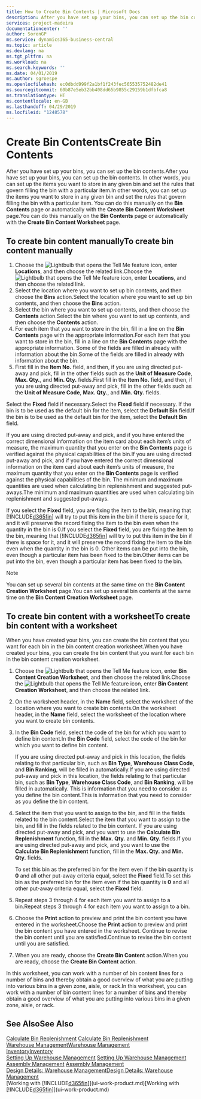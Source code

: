 ```yaml
---
title: How to Create Bin Contents | Microsoft Docs
description: After you have set up your bins, you can set up the bin contents. In other words, you can set up the items you want to store in any given bin and set the rules that govern filling the bin with a particular item.
services: project-madeira
documentationcenter: ''
author: SorenGP
ms.service: dynamics365-business-central
ms.topic: article
ms.devlang: na
ms.tgt_pltfrm: na
ms.workload: na
ms.search.keywords: ''
ms.date: 04/01/2019
ms.author: sgroespe
ms.openlocfilehash: ec0dbdd999f2a1bf1f243fec565535752482de41
ms.sourcegitcommit: 60b87e5eb32bb408dd65b9855c29159b1dfbfca8
ms.translationtype: HT
ms.contentlocale: en-GB
ms.lasthandoff: 04/29/2019
ms.locfileid: "1248578"
---
```

# <a name="create-bin-contents"></a><span data-ttu-id="e9745-104">Create Bin Contents</span><span class="sxs-lookup"><span data-stu-id="e9745-104">Create Bin Contents</span></span>
<span data-ttu-id="e9745-105">After you have set up your bins, you can set up the bin contents.</span><span class="sxs-lookup"><span data-stu-id="e9745-105">After you have set up your bins, you can set up the bin contents.</span></span> <span data-ttu-id="e9745-106">In other words, you can set up the items you want to store in any given bin and set the rules that govern filling the bin with a particular item.</span><span class="sxs-lookup"><span data-stu-id="e9745-106">In other words, you can set up the items you want to store in any given bin and set the rules that govern filling the bin with a particular item.</span></span> <span data-ttu-id="e9745-107">You can do this manually on the **Bin Contents** page or automatically with the **Create Bin Content Worksheet** page.</span><span class="sxs-lookup"><span data-stu-id="e9745-107">You can do this manually on the **Bin Contents** page or automatically with the **Create Bin Content Worksheet** page.</span></span>

## <a name="to-create-bin-content-manually"></a><span data-ttu-id="e9745-108">To create bin content manually</span><span class="sxs-lookup"><span data-stu-id="e9745-108">To create bin content manually</span></span>  
1.  <span data-ttu-id="e9745-109">Choose the ![Lightbulb that opens the Tell Me feature](media/ui-search/search_small.png "Tell me what you want to do") icon, enter **Locations**, and then choose the related link.</span><span class="sxs-lookup"><span data-stu-id="e9745-109">Choose the ![Lightbulb that opens the Tell Me feature](media/ui-search/search_small.png "Tell me what you want to do") icon, enter **Locations**, and then choose the related link.</span></span>  
2.  <span data-ttu-id="e9745-110">Select the location where you want to set up bin contents,  and then choose the **Bins** action.</span><span class="sxs-lookup"><span data-stu-id="e9745-110">Select the location where you want to set up bin contents,  and then choose the **Bins** action.</span></span>  
3.  <span data-ttu-id="e9745-111">Select the bin where you want to set up contents, and then choose the **Contents** action.</span><span class="sxs-lookup"><span data-stu-id="e9745-111">Select the bin where you want to set up contents, and then choose the **Contents** action.</span></span>  
4.  <span data-ttu-id="e9745-112">For each item that you want to store in the bin, fill in a line on the **Bin Contents** page with the appropriate information.</span><span class="sxs-lookup"><span data-stu-id="e9745-112">For each item that you want to store in the bin, fill in a line on the **Bin Contents** page with the appropriate information.</span></span> <span data-ttu-id="e9745-113">Some of the fields are filled in already with information about the bin.</span><span class="sxs-lookup"><span data-stu-id="e9745-113">Some of the fields are filled in already with information about the bin.</span></span>  
5.  <span data-ttu-id="e9745-114">First fill in the **Item No.** field, and then, if you are using directed put-away and pick, fill in the other fields such as the **Unit of Measure Code**, **Max. Qty.**, and **Min. Qty.** fields.</span><span class="sxs-lookup"><span data-stu-id="e9745-114">First fill in the **Item No.** field, and then, if you are using directed put-away and pick, fill in the other fields such as the **Unit of Measure Code**, **Max. Qty.**, and **Min. Qty.** fields.</span></span>  

<span data-ttu-id="e9745-115">Select the **Fixed** field if necessary.</span><span class="sxs-lookup"><span data-stu-id="e9745-115">Select the **Fixed** field if necessary.</span></span> <span data-ttu-id="e9745-116">If the bin is to be used as the default bin for the item, select the **Default Bin** field.</span><span class="sxs-lookup"><span data-stu-id="e9745-116">If the bin is to be used as the default bin for the item, select the **Default Bin** field.</span></span>  

<span data-ttu-id="e9745-117">If you are using directed put-away and pick, and if you have entered the correct dimensional information on the item card about each item’s units of measure, the maximum quantity that you enter on the **Bin Contents** page is verified against the physical capabilities of the bin.</span><span class="sxs-lookup"><span data-stu-id="e9745-117">If you are using directed put-away and pick, and if you have entered the correct dimensional information on the item card about each item’s units of measure, the maximum quantity that you enter on the **Bin Contents** page is verified against the physical capabilities of the bin.</span></span> <span data-ttu-id="e9745-118">The minimum and maximum quantities are used when calculating bin replenishment and suggested put-aways.</span><span class="sxs-lookup"><span data-stu-id="e9745-118">The minimum and maximum quantities are used when calculating bin replenishment and suggested put-aways.</span></span>  

<span data-ttu-id="e9745-119">If you select the **Fixed** field, you are fixing the item to the bin, meaning that [!INCLUDE[d365fin](includes/d365fin_md.md)] will try to put this item in the bin if there is space for it, and it will preserve the record fixing the item to the bin even when the quantity in the bin is 0.</span><span class="sxs-lookup"><span data-stu-id="e9745-119">If you select the **Fixed** field, you are fixing the item to the bin, meaning that [!INCLUDE[d365fin](includes/d365fin_md.md)] will try to put this item in the bin if there is space for it, and it will preserve the record fixing the item to the bin even when the quantity in the bin is 0.</span></span> <span data-ttu-id="e9745-120">Other items can be put into the bin, even though a particular item has been fixed to the bin.</span><span class="sxs-lookup"><span data-stu-id="e9745-120">Other items can be put into the bin, even though a particular item has been fixed to the bin.</span></span>  

> [!NOTE]  
>  <span data-ttu-id="e9745-121">You can set up several bin contents at the same time on the **Bin Content Creation Worksheet** page.</span><span class="sxs-lookup"><span data-stu-id="e9745-121">You can set up several bin contents at the same time on the **Bin Content Creation Worksheet** page.</span></span>  

## <a name="to-create-bin-content-with-a-worksheet"></a><span data-ttu-id="e9745-122">To create bin content with a worksheet</span><span class="sxs-lookup"><span data-stu-id="e9745-122">To create bin content with a worksheet</span></span>  
<span data-ttu-id="e9745-123">When you have created your bins, you can create the bin content that you want for each bin in the bin content creation worksheet.</span><span class="sxs-lookup"><span data-stu-id="e9745-123">When you have created your bins, you can create the bin content that you want for each bin in the bin content creation worksheet.</span></span>

1.  <span data-ttu-id="e9745-124">Choose the ![Lightbulb that opens the Tell Me feature](media/ui-search/search_small.png "Tell me what you want to do") icon, enter **Bin Content Creation Worksheet**, and then choose the related link.</span><span class="sxs-lookup"><span data-stu-id="e9745-124">Choose the ![Lightbulb that opens the Tell Me feature](media/ui-search/search_small.png "Tell me what you want to do") icon, enter **Bin Content Creation Worksheet**, and then choose the related link.</span></span>  
2.  <span data-ttu-id="e9745-125">On the worksheet header, in the **Name** field, select the worksheet of the location where you want to create bin contents.</span><span class="sxs-lookup"><span data-stu-id="e9745-125">On the worksheet header, in the **Name** field, select the worksheet of the location where you want to create bin contents.</span></span>  
3.  <span data-ttu-id="e9745-126">In the **Bin Code** field, select the code of the bin for which you want to define bin content.</span><span class="sxs-lookup"><span data-stu-id="e9745-126">In the **Bin Code** field, select the code of the bin for which you want to define bin content.</span></span>   

    <span data-ttu-id="e9745-127">If you are using directed put-away and pick in this location, the fields relating to that particular bin, such as **Bin Type**, **Warehouse Class Code**, and **Bin Ranking**, will be filled in automatically.</span><span class="sxs-lookup"><span data-stu-id="e9745-127">If you are using directed put-away and pick in this location, the fields relating to that particular bin, such as **Bin Type**, **Warehouse Class Code**, and **Bin Ranking**, will be filled in automatically.</span></span> <span data-ttu-id="e9745-128">This is information that you need to consider as you define the bin content.</span><span class="sxs-lookup"><span data-stu-id="e9745-128">This is information that you need to consider as you define the bin content.</span></span>  
4.  <span data-ttu-id="e9745-129">Select the item that you want to assign to the bin, and fill in the fields related to the bin content.</span><span class="sxs-lookup"><span data-stu-id="e9745-129">Select the item that you want to assign to the bin, and fill in the fields related to the bin content.</span></span> <span data-ttu-id="e9745-130">If you are using directed put-away and pick, and you want to use the **Calculate Bin Replenishment** function, fill in the **Max. Qty.** and **Min. Qty.** fields.</span><span class="sxs-lookup"><span data-stu-id="e9745-130">If you are using directed put-away and pick, and you want to use the **Calculate Bin Replenishment** function, fill in the **Max. Qty.** and **Min. Qty.** fields.</span></span>  

    <span data-ttu-id="e9745-131">To set this bin as the preferred bin for the item even if the bin quantity is **0** and all other put-away criteria equal, select the **Fixed** field.</span><span class="sxs-lookup"><span data-stu-id="e9745-131">To set this bin as the preferred bin for the item even if the bin quantity is **0** and all other put-away criteria equal, select the **Fixed** field.</span></span>  
5.  <span data-ttu-id="e9745-132">Repeat steps 3 through 4 for each item you want to assign to a bin.</span><span class="sxs-lookup"><span data-stu-id="e9745-132">Repeat steps 3 through 4 for each item you want to assign to a bin.</span></span>  
6.  <span data-ttu-id="e9745-133">Choose the **Print** action to preview and print the bin content you have entered in the worksheet.</span><span class="sxs-lookup"><span data-stu-id="e9745-133">Choose the **Print** action to preview and print the bin content you have entered in the worksheet.</span></span> <span data-ttu-id="e9745-134">Continue to revise the bin content until you are satisfied.</span><span class="sxs-lookup"><span data-stu-id="e9745-134">Continue to revise the bin content until you are satisfied.</span></span>  
7.  <span data-ttu-id="e9745-135">When you are ready, choose the **Create Bin Content** action.</span><span class="sxs-lookup"><span data-stu-id="e9745-135">When you are ready, choose the **Create Bin Content** action.</span></span>  

<span data-ttu-id="e9745-136">In this worksheet, you can work with a number of bin content lines for a number of bins and thereby obtain a good overview of what you are putting into various bins in a given zone, aisle, or rack.</span><span class="sxs-lookup"><span data-stu-id="e9745-136">In this worksheet, you can work with a number of bin content lines for a number of bins and thereby obtain a good overview of what you are putting into various bins in a given zone, aisle, or rack.</span></span>  

## <a name="see-also"></a><span data-ttu-id="e9745-137">See Also</span><span class="sxs-lookup"><span data-stu-id="e9745-137">See Also</span></span>
<span data-ttu-id="e9745-138">[Calculate Bin Replenishment](warehouse-how-to-calculate-bin-replenishment.md)  </span><span class="sxs-lookup"><span data-stu-id="e9745-138">[Calculate Bin Replenishment](warehouse-how-to-calculate-bin-replenishment.md)  </span></span>  
[<span data-ttu-id="e9745-139">Warehouse Management</span><span class="sxs-lookup"><span data-stu-id="e9745-139">Warehouse Management</span></span>](warehouse-manage-warehouse.md)  
[<span data-ttu-id="e9745-140">Inventory</span><span class="sxs-lookup"><span data-stu-id="e9745-140">Inventory</span></span>](inventory-manage-inventory.md)  
<span data-ttu-id="e9745-141">[Setting Up Warehouse Management](warehouse-setup-warehouse.md)   </span><span class="sxs-lookup"><span data-stu-id="e9745-141">[Setting Up Warehouse Management](warehouse-setup-warehouse.md)   </span></span>  
<span data-ttu-id="e9745-142">[Assembly Management](assembly-assemble-items.md)  </span><span class="sxs-lookup"><span data-stu-id="e9745-142">[Assembly Management](assembly-assemble-items.md)  </span></span>  
[<span data-ttu-id="e9745-143">Design Details: Warehouse Management</span><span class="sxs-lookup"><span data-stu-id="e9745-143">Design Details: Warehouse Management</span></span>](design-details-warehouse-management.md)  
<span data-ttu-id="e9745-144">[Working with [!INCLUDE[d365fin](includes/d365fin_md.md)]](ui-work-product.md)</span><span class="sxs-lookup"><span data-stu-id="e9745-144">[Working with [!INCLUDE[d365fin](includes/d365fin_md.md)]](ui-work-product.md)</span></span>
